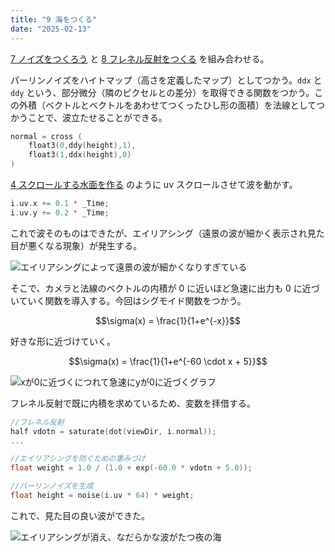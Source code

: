 ```yaml
---
title: "9 海をつくる"
date: "2025-02-13"
---
```


[7 ノイズをつくろう](20250213-7-create-noise.md) と [8 フレネル反射をつくる](20250213-8-create-fresnel-reflecting.md) を組み合わせる。

パーリンノイズをハイトマップ（高さを定義したマップ）としてつかう。`ddx` と `ddy` という、部分微分（隣のピクセルとの差分）を取得できる関数をつかう。この外積（ベクトルとベクトルをあわせてつくったひし形の面積）を法線としてつかうことで、波立たせることができる。

```c
normal = cross ( 
    float3(0,ddy(height),1),
    float3(1,ddx(height),0)
)
```

[4 スクロールする水面を作る](20250213-4-create-scroll-water-surface.md) のように uv スクロールさせて波を動かす。

```c
i.uv.x += 0.1 * _Time;
i.uv.y += 0.2 * _Time;
```

これで波そのものはできたが、エイリアシング（遠景の波が細かく表示され見た目が悪くなる現象）が発生する。

![エイリアシングによって遠景の波が細かくなりすぎている](https://i.imgur.com/q6Y1POV.png)

そこで、カメラと法線のベクトルの内積が 0 に近いほど急速に出力も 0 に近づいていく関数を導入する。今回はシグモイド関数をつかう。

$$\sigma(x) = \frac{1}{1+e^{-x}}$$

好きな形に近づけていく。

$$\sigma(x) = \frac{1}{1+e^{-60 \cdot x + 5}}$$

![xが0に近づくにつれて急速にyが0に近づくグラフ](https://i.imgur.com/TLa1T7X.png)

フレネル反射で既に内積を求めているため、変数を拝借する。

```c
//フレネル反射
half vdotn = saturate(dot(viewDir, i.normal));
...

//エイリアシングを防ぐための重みづけ
float weight = 1.0 / (1.0 + exp(-60.0 * vdotn + 5.0));

//パーリンノイズを生成
float height = noise(i.uv * 64) * weight;
```

これで、見た目の良い波ができた。

![エイリアシングが消え、なだらかな波がたつ夜の海](https://i.imgur.com/YZ1thDN.png)